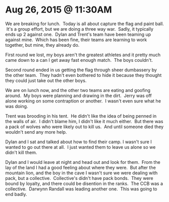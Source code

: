 # Aug 26, 2015 @ 11:30AM

We are breaking for lunch.  Today is all about capture the flag and paint ball.  It's a group effort, but we are doing a three way war.  Sadly, it typically ends up 2 against one.  Dylan and Trent's team have been teaming up against mine.  Which has been fine, their teams are learning to work together, but mine, they already do.  

First round we lost, my boys aren't the greatest athletes and it pretty much came down to a can I get away fast enough match.  The boys couldn't.

Second round ended in us getting the flag through sheer dumbassery by the other team.  They hadn't even bothered to hide it because they thought they could just take out the other boys.

We are on lunch now, and the other two teams are eating and goofing around.  My boys were planning and drawing in the dirt.  Jerry was off alone working on some contraption or another.  I wasn't even sure what he was doing.

Trent was brooding in his tent.  He didn't like the idea of being penned in the walls of air.  I didn't blame him, I didn't like it much either.  But there was a pack of wolves who were likely out to kill us.  And until someone died they wouldn't send any more help.

Dylan and I sat and talked about how to find their camp. I wasn't sure I wanted to go out there at all.  I just wanted them to leave us alone so we didn't kill them.

Dylan and I would leave at night and head out and look for them.  From the lay of the land I had a good feeling about where they were.  But after the mountain lion, and the boy in the cave I wasn't sure we were dealing with pack, but a collective.  Collective's didn't have pack bonds.  They were bound by loyalty, and there could be disention in the ranks.  The CCB was a collective.  Darwynn Randall was leading another one.  This was going to end badly.

